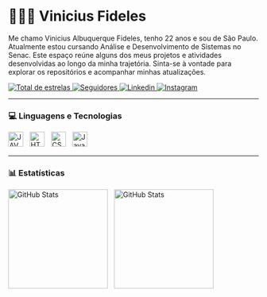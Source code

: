 
# 👨🏻‍💻 Vinicius Fideles

Me chamo Vinicius Albuquerque Fideles, tenho 22 anos e sou de São Paulo. Atualmente estou cursando Análise e Desenvolvimento de Sistemas no Senac. Este espaço reúne alguns dos meus projetos e atividades desenvolvidas ao longo da minha trajetória. Sinta-se à vontade para explorar os repositórios e acompanhar minhas atualizações.

<a href="https://github.com/ViniciusAlb21?tab=repositories&sort=stargazers">
        <img
            alt="Total de estrelas"
            title="Total de estrelas GitHub"
            src="https://custom-icon-badges.demolab.com/github/stars/ViniciusAlb21?color=55960c&style=for-the-badge&labelColor=488207&logo=star&label=estrelas"
        />
    </a>
    <a href="https://github.com/ViniciusAlb21?tab=followers">
        <img
            alt="Seguidores"
            title="Me siga no GitHub"
            src="https://custom-icon-badges.demolab.com/github/followers/ViniciusAlb21?color=236ad3&labelColor=1155ba&style=for-the-badge&logo=github&label=Seguidores&logoColor=white"
        />
    </a>
    <a href="https://www.linkedin.com/in/vinicius-fideles/">
        <img
            alt="Linkedin"
            title="Linkedin"
            src="https://img.shields.io/badge/LinkedIn-0077B5?style=for-the-badge&logo=linkedin&logoColor=white"
        />
    </a>
    <a href="https://www.instagram.com/vinnyalb_/">
        <img
            alt="Instagram"
            title="Instagram"
            src="https://img.shields.io/badge/-Instagram-%23E4405F?style=for-the-badge&logo=instagram&logoColor=white"
        />
    </a>
</p>

---

### 💻 Linguagens e Tecnologias

<img
align = "left"
alt = "JAVA"
title = "JAVA"
width = "30px"
style = "padding-right: 10px;"
 src="https://cdn.jsdelivr.net/gh/devicons/devicon@latest/icons/java/java-original-wordmark.svg" />

<img
align = "left"
alt = "HTML"
title = "HTML"
width = "30px"
style = "padding-right: 10px;"
src="https://cdn.jsdelivr.net/gh/devicons/devicon@latest/icons/html5/html5-original.svg" />

<img
align = "left"
alt = "CSS"
title = "CSS"
width = "30px"
style = "padding-right: 10px;"
src="https://cdn.jsdelivr.net/gh/devicons/devicon@latest/icons/css3/css3-original.svg" />

<img
align = "left"
alt = "JavaScript"
title = "JavaScript"
width = "30px"
style = "padding-right: 10px;"
src="https://cdn.jsdelivr.net/gh/devicons/devicon@latest/icons/javascript/javascript-original.svg" />

<br/>
<br/>

---

### 📊 Estatísticas

  <img 
    align="left" 
    alt="GitHub Stats" 
    height="200" 
    style="padding-right: 10px;" 
    src="https://github-readme-stats.vercel.app/api?username=ViniciusAlb21&show_icons=true&theme=tokyonight&include_all_commits=true&locale=pt-br" 
  />

  <img 
      align="left" 
      alt="GitHub Stats" 
      height="200" 
      style= "padding-right: 10px;"
      src="https://github-readme-stats.vercel.app/api/top-langs/?username=ViniciusAlb21&theme=tokyonight&layout=compact&custom_title=Tecnologias&langs_count=9" 
  />
